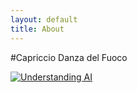 ```yaml
---
layout: default
title: About
---
```


#Capriccio Danza del Fuoco

[![Understanding AI](https://img.youtube.com/vi/dQw4w9WgXcQ/0.jpg)](https://www.youtube.com/watch?v=dQw4w9WgXcQ)
